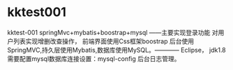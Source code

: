 # kktest001
kktest-001 springMvc+mybatis+boostrap+mysql
——主要实现登录功能 对用户列表实现增删改查操作，
前端界面使用Css框架boostrap 后台使用SpringMVC,持久层使用Mybatis,数据库使用MySQL。————
Eclipse， jdk1.8 
需要配置mysql数据库连接设置：mysql-config
后台日志管理。
